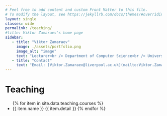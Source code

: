 ```yaml
---
# Feel free to add content and custom Front Matter to this file.
# To modify the layout, see https://jekyllrb.com/docs/themes/#overriding-theme-defaults
layout: single
classes: wide
permalink: /teaching/
#title: Viktor Zamaraev's home page
sidebar:
   - title: "Viktor Zamaraev"
     image: ./assets/portfolio.png
     image_alt: "image"
     text: "Lecturer<br /> Department of Computer Science<br /> University of Liverpool"
   - title: "Contact"
     text: "Email: [Viktor.Zamaraev@liverpool.ac.uk](mailto:Viktor.Zamaraev@liverpool.ac.uk)"
---
```


# Teaching

<ul class="teaching_list">
{% for item in site.data.teaching.courses %}
  <li value="">
    <span class="course_title">
        {{ item.name }}
    </span>
    <span class="course_details">
        {{ item.detail }}
    </span>
{% endfor %}
</ul>